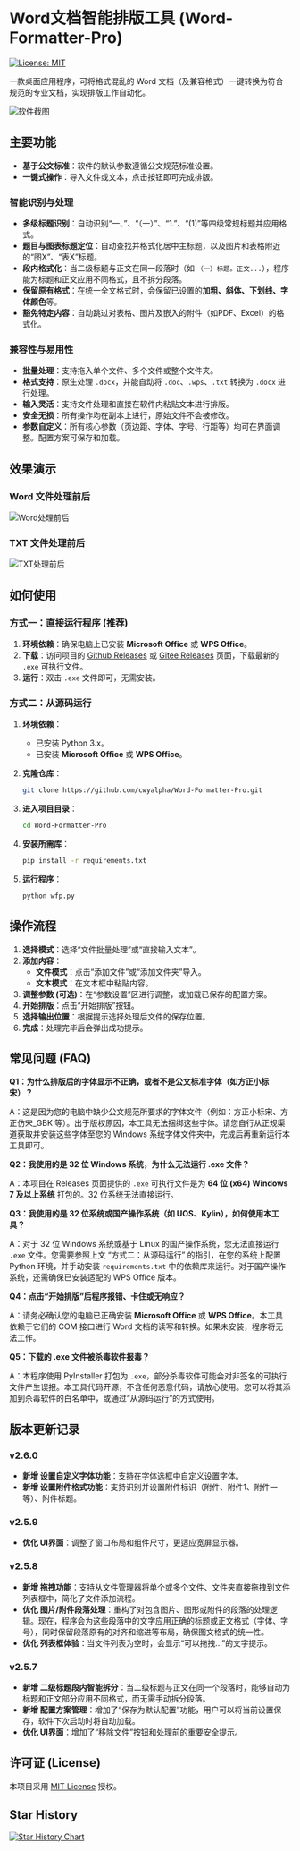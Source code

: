 # Word文档智能排版工具 (Word-Formatter-Pro)

[![License: MIT](https://img.shields.io/badge/License-MIT-yellow.svg)](https://opensource.org/licenses/MIT)

一款桌面应用程序，可将格式混乱的 Word 文档（及兼容格式）一键转换为符合规范的专业文档，实现排版工作自动化。

![软件截图](https://raw.githubusercontent.com/cwyalpha/Word-Formatter-Pro/main/screenshot.png)

## 主要功能

*   **基于公文标准**：软件的默认参数遵循公文规范标准设置。
*   **一键式操作**：导入文件或文本，点击按钮即可完成排版。

### 智能识别与处理

*   **多级标题识别**：自动识别“一、”、“（一）”、“1.”、“(1)”等四级常规标题并应用格式。
*   **题目与图表标题定位**：自动查找并格式化居中主标题，以及图片和表格附近的“图X”、“表X”标题。
*   **段内格式化**：当二级标题与正文在同一段落时（如 `（一）标题。正文...`），程序能为标题和正文应用不同格式，且不拆分段落。
*   **保留原有格式**：在统一全文格式时，会保留已设置的**加粗、斜体、下划线、字体颜色**等。
*   **豁免特定内容**：自动跳过对表格、图片及嵌入的附件（如PDF、Excel）的格式化。

### 兼容性与易用性

*   **批量处理**：支持拖入单个文件、多个文件或整个文件夹。
*   **格式支持**：原生处理 `.docx`，并能自动将 `.doc`、`.wps`、`.txt` 转换为 `.docx` 进行处理。
*   **输入灵活**：支持文件处理和直接在软件内粘贴文本进行排版。
*   **安全无损**：所有操作均在副本上进行，原始文件不会被修改。
*   **参数自定义**：所有核心参数（页边距、字体、字号、行距等）均可在界面调整。配置方案可保存和加载。

## 效果演示

### Word 文件处理前后

![Word处理前后](https://raw.githubusercontent.com/cwyalpha/Word-Formatter-Pro/main/demo_word_before_after.png)

### TXT 文件处理前后

![TXT处理前后](https://raw.githubusercontent.com/cwyalpha/Word-Formatter-Pro/main/demo_txt_before_after.png)

## 如何使用

### 方式一：直接运行程序 (推荐)

1.  **环境依赖**：确保电脑上已安装 **Microsoft Office** 或 **WPS Office**。
2.  **下载**：访问项目的 [Github Releases](https://github.com/cwyalpha/Word-Formatter-Pro/releases) 或 [Gitee Releases](https://gitee.com/cwyalpha/Word-Formatter-Pro/releases) 页面，下载最新的 `.exe` 可执行文件。
3.  **运行**：双击 `.exe` 文件即可，无需安装。

### 方式二：从源码运行

1.  **环境依赖**：
    *   已安装 Python 3.x。
    *   已安装 **Microsoft Office** 或 **WPS Office**。

2.  **克隆仓库**：
    ```bash
    git clone https://github.com/cwyalpha/Word-Formatter-Pro.git
    ```

3.  **进入项目目录**：
    ```bash
    cd Word-Formatter-Pro
    ```

4.  **安装所需库**：
    ```bash
    pip install -r requirements.txt
    ```

5.  **运行程序**：
    ```bash
    python wfp.py 
    ```

## 操作流程

1.  **选择模式**：选择“文件批量处理”或“直接输入文本”。
2.  **添加内容**：
    *   **文件模式**：点击“添加文件”或“添加文件夹”导入。
    *   **文本模式**：在文本框中粘贴内容。
3.  **调整参数 (可选)**：在“参数设置”区进行调整，或加载已保存的配置方案。
4.  **开始排版**：点击“开始排版”按钮。
5.  **选择输出位置**：根据提示选择处理后文件的保存位置。
6.  **完成**：处理完毕后会弹出成功提示。

## 常见问题 (FAQ)

**Q1：为什么排版后的字体显示不正确，或者不是公文标准字体（如方正小标宋）？**

A：这是因为您的电脑中缺少公文规范所要求的字体文件（例如：方正小标宋、方正仿宋_GBK 等）。出于版权原因，本工具无法捆绑这些字体。请您自行从正规渠道获取并安装这些字体至您的 Windows 系统字体文件夹中，完成后再重新运行本工具即可。

**Q2：我使用的是 32 位 Windows 系统，为什么无法运行 .exe 文件？**

A：本项目在 Releases 页面提供的 `.exe` 可执行文件是为 **64 位 (x64) Windows 7 及以上系统** 打包的。32 位系统无法直接运行。

**Q3：我使用的是 32 位系统或国产操作系统（如 UOS、Kylin），如何使用本工具？**

A：对于 32 位 Windows 系统或基于 Linux 的国产操作系统，您无法直接运行 `.exe` 文件。您需要参照上文 “方式二：从源码运行” 的指引，在您的系统上配置 Python 环境，并手动安装 `requirements.txt` 中的依赖库来运行。对于国产操作系统，还需确保已安装适配的 WPS Office 版本。

**Q4：点击“开始排版”后程序报错、卡住或无响应？**

A：请务必确认您的电脑已正确安装 **Microsoft Office** 或 **WPS Office**。本工具依赖于它们的 COM 接口进行 Word 文档的读写和转换。如果未安装，程序将无法工作。

**Q5：下载的 .exe 文件被杀毒软件报毒？**

A：本程序使用 PyInstaller 打包为 `.exe`，部分杀毒软件可能会对非签名的可执行文件产生误报。本工具代码开源，不含任何恶意代码，请放心使用。您可以将其添加到杀毒软件的白名单中，或通过“从源码运行”的方式使用。


## 版本更新记录

### v2.6.0

*   **新增 设置自定义字体功能**：支持在字体选框中自定义设置字体。
*   **新增 设置附件格式功能**：支持识别并设置附件标识（附件、附件1、附件一等）、附件标题。

### v2.5.9

*   **优化 UI界面**：调整了窗口布局和组件尺寸，更适应宽屏显示器。

### v2.5.8

*   **新增 拖拽功能**：支持从文件管理器将单个或多个文件、文件夹直接拖拽到文件列表框中，简化了文件添加流程。
*   **优化 图片/附件段落处理**：重构了对包含图片、图形或附件的段落的处理逻辑。现在，程序会为这些段落中的文字应用正确的标题或正文格式（字体、字号），同时保留段落原有的对齐和缩进等布局，确保图文格式的统一性。
*   **优化 列表框体验**：当文件列表为空时，会显示“可以拖拽...”的文字提示。

### v2.5.7

*   **新增 二级标题段内智能拆分**：当二级标题与正文在同一个段落时，能够自动为标题和正文部分应用不同格式，而无需手动拆分段落。
*   **新增 配置方案管理**：增加了“保存为默认配置”功能，用户可以将当前设置保存，软件下次启动时将自动加载。
*   **优化 UI界面**：增加了“移除文件”按钮和处理前的重要安全提示。


## 许可证 (License)

本项目采用 [MIT License](LICENSE) 授权。

## Star History

[![Star History Chart](https://api.star-history.com/svg?repos=cwyalpha/Word-Formatter-Pro&type=date&legend=top-left)](https://www.star-history.com/#cwyalpha/Word-Formatter-Pro&type=date&legend=top-left)




